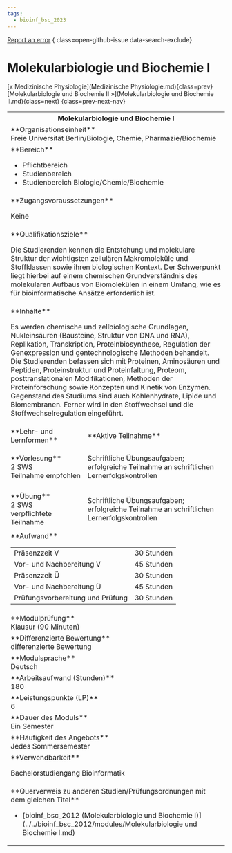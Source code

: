```yaml
---
tags:
  - bioinf_bsc_2023
---
```

[Report an error](https://github.com/SGSSGene/FUB-SUP/issues/new?title=Error%20in%20%22Molekularbiologie%20und%20Biochemie%20I%22&body=There%20seems%20to%20be%20an%20error%20in%20module%20%22Molekularbiologie%20und%20Biochemie%20I%22%2E%0A%0A%3CDescribe%20here%20a%20slightly%20more%20detailed%20description%20of%20what%20is%20wrong%3E&labels=bug)
{ class=open-github-issue data-search-exclude}

# Molekularbiologie und Biochemie I

[« Medizinische Physiologie](Medizinische Physiologie.md){class=prev}
[Molekularbiologie und Biochemie II »](Molekularbiologie und Biochemie II.md){class=next}
{class=prev-next-nav}

<table markdown id="moduledesc">
<tr markdown class="moduledesc_head"><th colspan="2">Molekularbiologie und Biochemie I </th></tr>
<tr markdown><td colspan="2">**Organisationseinheit**   <br>Freie Universität Berlin/Biologie, Chemie, Pharmazie/Biochemie</td></tr>

<tr markdown><td colspan="2">**Bereich**<br>


- Pflichtbereich
- Studienbereich
- Studienbereich Biologie/Chemie/Biochemie

</td></tr>

<tr markdown><td colspan="2">**Zugangsvoraussetzungen** <br>

Keine


</td></tr>
<tr markdown><td colspan="2">**Qualifikationsziele**    <br>

Die Studierenden kennen die Entstehung und molekulare Struktur der
wichtigsten zellulären Makromoleküle und Stoffklassen sowie ihren
biologischen Kontext. Der Schwerpunkt liegt hierbei auf einem chemischen
Grundverständnis des molekularen Aufbaus von Biomolekülen in einem Umfang,
wie es für bioinformatische Ansätze erforderlich ist.


</td></tr>
<tr markdown><td colspan="2">**Inhalte**                <br>

Es werden chemische und zellbiologische Grundlagen, Nukleinsäuren
(Bausteine, Struktur von DNA und RNA), Replikation, Transkription,
Proteinbiosynthese, Regulation der Genexpression und gentechnologische
Methoden behandelt. Die Studierenden befassen sich mit Proteinen,
Aminosäuren und Peptiden, Proteinstruktur und Proteinfaltung, Proteom,
posttranslationalen Modifikationen, Methoden der Proteinforschung sowie
Konzepten und Kinetik von Enzymen. Gegenstand des Studiums sind auch
Kohlenhydrate, Lipide und Biomembranen. Ferner wird in den Stoffwechsel und
die Stoffwechselregulation eingeführt.


</td></tr>

<tr markdown><td>**Lehr- und Lernformen**</td><td>**Aktive Teilnahme**</td></tr>
<tr markdown><td> **Vorlesung** <br>2 SWS <br> Teilnahme empfohlen</td><td>

Schriftliche Übungsaufgaben; erfolgreiche Teilnahme an schriftlichen Lernerfolgskontrollen
</td></tr>
<tr markdown><td> **Übung** <br>2 SWS <br> verpflichtete Teilnahme</td><td>

Schriftliche Übungsaufgaben; erfolgreiche Teilnahme an schriftlichen Lernerfolgskontrollen
</td></tr>
<tr markdown><td colspan="2">**Aufwand**                <br>
<table class="aufwand_table">
<tr><td>Präsenzzeit V</td><td>30 Stunden</td></tr>
<tr><td>Vor- und Nachbereitung V</td><td>45 Stunden</td></tr>
<tr><td>Präsenzzeit Ü</td><td>30 Stunden</td></tr>
<tr><td>Vor- und Nachbereitung Ü</td><td>45 Stunden</td></tr>
<tr><td>Prüfungsvorbereitung und Prüfung</td><td>30 Stunden</td></tr>
</table>

</td></tr>
<tr markdown><td colspan="2">**Modulprüfung**             <br>Klausur (90 Minuten)


</td></tr>
<tr markdown><td colspan="2">**Differenzierte Bewertung** <br>differenzierte Bewertung

</td></tr>
<tr markdown><td colspan="2">**Modulsprache**             <br>Deutsch</td></tr>
<tr markdown><td colspan="2">**Arbeitsaufwand (Stunden)** <br>180</td></tr>
<tr markdown><td colspan="2">**Leistungspunkte (LP)**     <br>6</td></tr>
<tr markdown><td colspan="2">**Dauer des Moduls**         <br>Ein Semester</td></tr>
<tr markdown><td colspan="2">**Häufigkeit des Angebots**  <br>Jedes Sommersemester</td></tr>
<tr markdown><td colspan="2">**Verwendbarkeit**           <br>

Bachelorstudiengang Bioinformatik


</td></tr>

<tr markdown><td colspan="2">**Querverweis zu anderen Studien/Prüfungsordnungen mit dem gleichen Titel**<br>


- [bioinf_bsc_2012 (Molekularbiologie und Biochemie I)](../../bioinf_bsc_2012/modules/Molekularbiologie und Biochemie I.md)

</td></tr>

</table>
